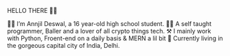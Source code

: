 HELLO THERE 👋🏼

👨‍🎓 I’m Annjil Deswal, a 16 year-old high school student.
👨‍💻 A self taught programmer, Baller and a lover of all crypto things tech.
⚒️ I mainly work with Python, Froent-end on a daily basis & MERN a lil bit
🏡 Currently living in the gorgeous capital city of India, Delhi.
